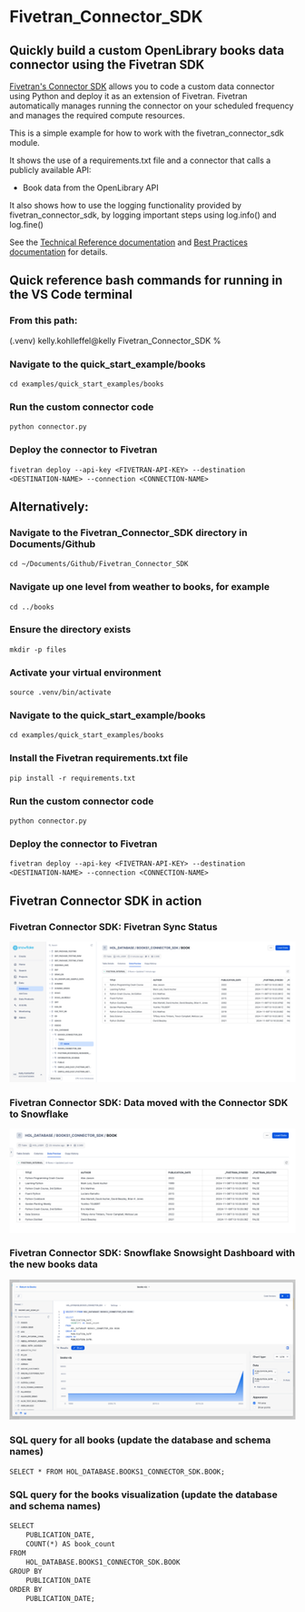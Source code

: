 # Fivetran_Connector_SDK
 ## Quickly build a custom OpenLibrary books data connector using the Fivetran SDK

[Fivetran's Connector SDK](https://fivetran.com/docs/connectors/connector-sdk) allows you to code a custom data connector using Python and deploy it as an extension of Fivetran. Fivetran automatically manages running the connector on your scheduled frequency and manages the required compute resources.

This is a simple example for how to work with the fivetran_connector_sdk module. 

It shows the use of a requirements.txt file and a connector that calls a publicly available API:

- Book data from the OpenLibrary API

It also shows how to use the logging functionality provided by fivetran_connector_sdk, by logging important steps using log.info() and log.fine()

See the [Technical Reference documentation](https://fivetran.com/docs/connectors/connector-sdk/technical-reference#update) and [Best Practices documentation](https://fivetran.com/docs/connectors/connector-sdk/best-practices) for details.

## Quick reference bash commands for running in the VS Code terminal

### From this path: 
(.venv) kelly.kohlleffel@kelly Fivetran_Connector_SDK %

### Navigate to the quick_start_example/books
```
cd examples/quick_start_examples/books
```
### Run the custom connector code
```
python connector.py
```
### Deploy the connector to Fivetran
```
fivetran deploy --api-key <FIVETRAN-API-KEY> --destination <DESTINATION-NAME> --connection <CONNECTION-NAME>
```
## Alternatively: 

### Navigate to the Fivetran_Connector_SDK directory in Documents/Github
```
cd ~/Documents/Github/Fivetran_Connector_SDK
```
### Navigate up one level from weather to books, for example
```
cd ../books
```
### Ensure the directory exists
```
mkdir -p files
```
### Activate your virtual environment
```
source .venv/bin/activate
```
### Navigate to the quick_start_example/books
```
cd examples/quick_start_examples/books
```
### Install the Fivetran requirements.txt file
```
pip install -r requirements.txt
```
### Run the custom connector code
```
python connector.py
```
### Deploy the connector to Fivetran
```
fivetran deploy --api-key <FIVETRAN-API-KEY> --destination <DESTINATION-NAME> --connection <CONNECTION-NAME>
```
## Fivetran Connector SDK in action

### Fivetran Connector SDK: Fivetran Sync Status

![Fivetran Sync Status Screenshot](./images/fivetran_syncstatus_books1_connector_sdk.png)

### Fivetran Connector SDK: Data moved with the Connector SDK to Snowflake

![Snowflake Snowsight Data Preview Screenshot](./images/snowflake_snowsight_datapreview2_books1_connector_sdk.png)

### Fivetran Connector SDK: Snowflake Snowsight Dashboard with the new books data

![Snowflake Snowsight Dashboard Screenshot](./images/snowflake_snowsight_dashboard_books1_connector_sdk.png)

### SQL query for all books (update the database and schema names)
```
SELECT * FROM HOL_DATABASE.BOOKS1_CONNECTOR_SDK.BOOK;
```

### SQL query for the books visualization (update the database and schema names)
```
SELECT 
    PUBLICATION_DATE, 
    COUNT(*) AS book_count
FROM 
    HOL_DATABASE.BOOKS1_CONNECTOR_SDK.BOOK
GROUP BY 
    PUBLICATION_DATE
ORDER BY 
    PUBLICATION_DATE;
```